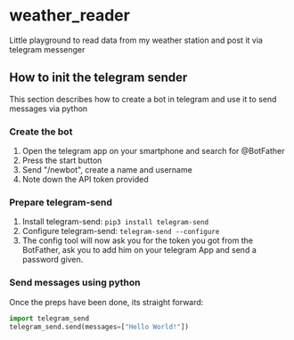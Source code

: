 # weather_reader
Little playground to read data from my weather station and post it via telegram messenger

## How to init the telegram sender
This section describes how to create a bot in telegram and use it to send messages via python

### Create the bot
1. Open the telegram app on your smartphone and search for @BotFather
2. Press the start button
3. Send "/newbot", create a name and username
4. Note down the API token provided

### Prepare telegram-send
1. Install telegram-send: `pip3 install telegram-send`
2. Configure telegram-send: `telegram-send --configure`
3. The config tool will now ask you for the token you got from the BotFather, ask you to add him on your telegram App and send a password given.

### Send messages using python
Once the preps have been done, its straight forward:
```python
import telegram_send
telegram_send.send(messages=["Hello World!"])
``` 
